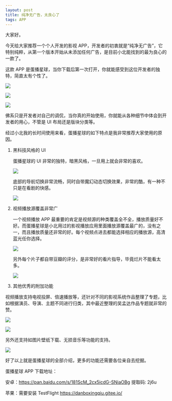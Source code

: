 ```yaml
---
layout: post
title: 纯净无广告，太良心了
tags: APP
---
```


大家好。

今天给大家推荐一个个人开发的影视 APP，开发者的初衷就是“纯净无广告”，它特别纯粹，从第一个版本开始从未添加任何广告，是目前小北能找到的最为良心的一款了。

这款 APP 是蛋播星球，当你下载后第一次打开，你就能感受到这位开发者的独特，简直太有个性了。

![](https://7465-test-3c9b5e-books-1301492295.tcb.qcloud.la/images/compress_Screenshot_20210331_232623_com.danbo.dan_video.jpg)

![](https://7465-test-3c9b5e-books-1301492295.tcb.qcloud.la/images/compress_Screenshot_20210331_232633_com.danbo.dan_video.jpg)

![](https://7465-test-3c9b5e-books-1301492295.tcb.qcloud.la/images/compress_Screenshot_20210331_232640_com.danbo.dan_video.jpg)

佛系只是开发者对自己的调侃，当你真的开始使用，你就能从各种细节中体会到开发者的用心，不管是 UI 布局还是版块分类等。

经过小北我的长时间使用来看，蛋播星球的如下特点是我非常推荐大家使用的原因。

1. 黑科技风格的 UI

   蛋播星球的 UI 非常的独特，暗黑风格，一旦用上就会非常的喜欢。

   ![](https://7465-test-3c9b5e-books-1301492295.tcb.qcloud.la/images/compress_Screenshot_20210331_234950_com.danbo.dan_video.jpg)

   底部的导航切换非常流畅，同时自带魔幻动态切换效果，非常的酷，有一种不只是在看剧的快感。

   ![](https://7465-test-3c9b5e-books-1301492295.tcb.qcloud.la/images/20210331_235043.gif)

2. 视频播放源覆盖非常广

   一个视频播放 APP 最重要的肯定是视频源的种类覆盖全不全，播放质量好不好。而蛋播星球是小北用过的影视播放应用里面播放源覆盖最广的，没有之一，而且播放质量还非常的好。每个视频点进去都能选择相应的播放源，高清蓝光任你选择。

   ![](https://7465-test-3c9b5e-books-1301492295.tcb.qcloud.la/images/compress_Screenshot_20210401_000023_com.danbo.dan_video.jpg)

   另外每个片子都自带豆瓣的评分，是非常好的看片指导，毕竟烂片不能看太多。

   ![](https://7465-test-3c9b5e-books-1301492295.tcb.qcloud.la/images/compress_Screenshot_20210401_000341_com.danbo.dan_video.jpg)

3. 其他优秀的附加功能

视频播放支持电视投屏、倍速播放等，还针对不同的影视系统作品整理了专题，比如根据演员、导演、主题不同进行归类，其中最近整理的吴孟达作品专题就非常的赞。

![](https://7465-test-3c9b5e-books-1301492295.tcb.qcloud.la/images/compress_Screenshot_20210401_000039_com.danbo.dan_video.jpg)

![](https://7465-test-3c9b5e-books-1301492295.tcb.qcloud.la/images/compress_Screenshot_20210401_000816_com.danbo.dan_video.jpg)

另外还支持如图片壁纸下载、无损音乐等功能的支持。

![](https://7465-test-3c9b5e-books-1301492295.tcb.qcloud.la/images/compress_Screenshot_20210401_001622_com.danbo.dan_video.jpg)

好了以上就是蛋播星球的全部介绍，更多的功能还需要各位亲自去挖掘。



蛋播星球 APP 下载地址：

安卓：https://pan.baidu.com/s/181ScM_2cx5icdG-SNiaOBg 提取码: 2j6u 

苹果：需要安装 TestFlight  https://danboxingqiu.gitee.io/